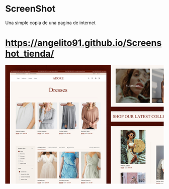 # ScreenShot
 
Una simple copia de una pagina de internet
# https://angelito91.github.io/Screenshot_tienda/


![ScreenShot-page](static/readme.jpeg)
